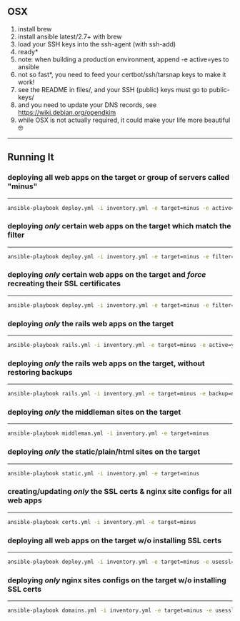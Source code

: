 OSX
---

1. install brew
2. install ansible latest/2.7+ with brew
3. load your SSH keys into the ssh-agent (with ssh-add)
4. ready*
5. note: when building a production environment, append -e active=yes to ansible
6. not so fast*, you need to feed your certbot/ssh/tarsnap keys to make it work!
7. see the README in files/, and your SSH (public) keys must go to public-keys/
8. and you need to update your DNS records, see https://wiki.debian.org/opendkim
9. while OSX is not actually required, it could make your life more beautiful 🤓

---


Running It
---

### deploying all web apps on the target or group of servers called "minus"
---
```bash
ansible-playbook deploy.yml -i inventory.yml -e target=minus -e active=yes
```

### deploying *only* certain web apps on the target which match the filter
---
```bash
ansible-playbook deploy.yml -i inventory.yml -e target=minus -e filter=tacsi -e active=yes
```

### deploying *only* certain web apps on the target and *force* recreating their SSL certificates
---
```bash
ansible-playbook deploy.yml -i inventory.yml -e target=minus -e filter=tacsi -e active=yes -e certforce=yes
```

### deploying *only* the rails web apps on the target
---
```bash
ansible-playbook rails.yml -i inventory.yml -e target=minus -e active=yes
```

### deploying *only* the rails web apps on the target, without restoring backups
---
```bash
ansible-playbook rails.yml -i inventory.yml -e target=minus -e backup=no -e active=yes
```

### deploying *only* the middleman sites on the target
---
```bash
ansible-playbook middleman.yml -i inventory.yml -e target=minus
```

### deploying *only* the static/plain/html sites on the target
---
```bash
ansible-playbook static.yml -i inventory.yml -e target=minus
```

### creating/updating *only* the SSL certs & nginx site configs for all web apps
---
```bash
ansible-playbook certs.yml -i inventory.yml -e target=minus
```

### deploying all web apps on the target w/o installing SSL certs
---
```bash
ansible-playbook deploy.yml -i inventory.yml -e target=minus -e usessl=no
```

### deploying *only* nginx sites configs on the target w/o installing SSL certs
---
```bash
ansible-playbook domains.yml -i inventory.yml -e target=minus -e usessl=no
```
